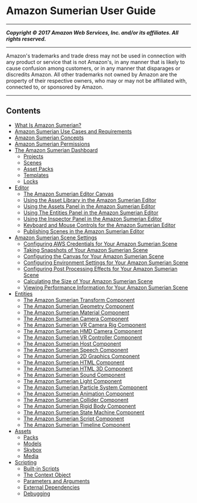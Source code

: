 # Amazon Sumerian User Guide

-----
*****Copyright &copy; 2017 Amazon Web Services, Inc. and/or its affiliates. All rights reserved.*****

-----
Amazon's trademarks and trade dress may not be used in 
     connection with any product or service that is not Amazon's, 
     in any manner that is likely to cause confusion among customers, 
     or in any manner that disparages or discredits Amazon. All other 
     trademarks not owned by Amazon are the property of their respective
     owners, who may or may not be affiliated with, connected to, or 
     sponsored by Amazon.

-----
## Contents
+ [What Is Amazon Sumerian?](amazon-sumerian.md)
+ [Amazon Sumerian Use Cases and Requirements](sumerian-usecases.md)
+ [Amazon Sumerian Concepts](sumerian-concepts.md)
+ [Amazon Sumerian Permissions](sumerian-permissions.md)
+ [The Amazon Sumerian Dashboard](sumerian-dashboard.md)
   + [Projects](dashboard-projects.md)
   + [Scenes](dashboard-scenes.md)
   + [Asset Packs](dashboard-assets.md)
   + [Templates](dashboard-templates.md)
   + [Locks](dashboard-locks.md)
+ [Editor](sumerian-editor.md)
   + [The Amazon Sumerian Editor Canvas](editor-canvas.md)
   + [Using the Asset Library in the Amazon Sumerian Editor](editor-assetlib.md)
   + [Using the Assets Panel in the Amazon Sumerian Editor](editor-assets.md)
   + [Using The Entities Panel in the Amazon Sumerian Editor](editor-entities.md)
   + [Using the Inspector Panel in the Amazon Sumerian Editor](editor-inspector.md)
   + [Keyboard and Mouse Controls for the Amazon Sumerian Editor](editor-shortcuts.md)
   + [Publishing Scenes in the Amazon Sumerian Editor](editor-publish.md)
+ [Amazon Sumerian Scene Settings](sumerian-scene.md)
   + [Configuring AWS Credentials for Your Amazon Sumerian Scene](scene-aws.md)
   + [Taking Snapshots of Your Amazon Sumerian Scene](scene-snapshots.md)
   + [Configuring the Canvas for Your Amazon Sumerian Scene](scene-document.md)
   + [Configuring Environment Settings for Your Amazon Sumerian Scene](scene-environment.md)
   + [Configuring Post Processing Effects for Your Amazon Sumerian Scene](scene-posteffects.md)
   + [Calculating the Size of Your Amazon Sumerian Scene](scene-scenesize.md)
   + [Viewing Performance Information for Your Amazon Sumerian Scene](scene-scenestats.md)
+ [Entities](sumerian-entities.md)
   + [The Amazon Sumerian Transform Component](entities-transform.md)
   + [The Amazon Sumerian Geometry Component](entities-geometry.md)
   + [The Amazon Sumerian Material Component](entities-material.md)
   + [The Amazon Sumerian Camera Component](entities-camera.md)
   + [The Amazon Sumerian VR Camera Rig Component](entities-vrcamerarig.md)
   + [The Amazon Sumerian HMD Camera Component](entities-hmdcamera.md)
   + [The Amazon Sumerian VR Controller Component](entities-vrcontroller.md)
   + [The Amazon Sumerian Host Component](entities-host.md)
   + [The Amazon Sumerian Speech Component](entities-speech.md)
   + [The Amazon Sumerian 2D Graphics Component](entities-2dgraphics.md)
   + [The Amazon Sumerian HTML Component](entities-html.md)
   + [The Amazon Sumerian HTML 3D Component](entities-html3d.md)
   + [The Amazon Sumerian Sound Component](entities-sound.md)
   + [The Amazon Sumerian Light Component](entities-light.md)
   + [The Amazon Sumerian Particle System Component](entities-particlesystem.md)
   + [The Amazon Sumerian Animation Component](entities-animation.md)
   + [The Amazon Sumerian Collider Component](entities-collider.md)
   + [The Amazon Sumerian Rigid Body Component](entities-rigidbody.md)
   + [The Amazon Sumerian State Machine Component](entities-statemachine.md)
   + [The Amazon Sumerian Script Component](entities-script.md)
   + [The Amazon Sumerian Timeline Component](entities-timeline.md)
+ [Assets](sumerian-assets.md)
   + [Packs](assets-packs.md)
   + [Models](assets-models.md)
   + [Skybox](assets-skybox.md)
   + [Media](assets-media.md)
+ [Scripting](sumerian-scripting.md)
   + [Built-in Scripts](scripting-builtins.md)
   + [The Context Object](scripting-context.md)
   + [Parameters and Arguments](scripting-parameters.md)
   + [External Dependencies](scripting-dependencies.md)
   + [Debugging](scripting-debugging.md)